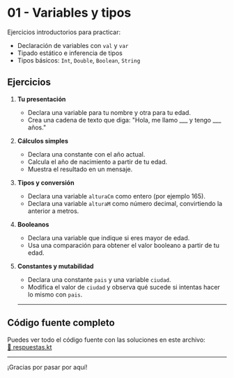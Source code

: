 # 01 - Variables y tipos

Ejercicios introductorios para practicar:

- Declaración de variables con `val` y `var`
- Tipado estático e inferencia de tipos
- Tipos básicos: `Int`, `Double`, `Boolean`, `String`

## Ejercicios

1. **Tu presentación**  
   - Declara una variable para tu nombre y otra para tu edad.  
   - Crea una cadena de texto que diga: "Hola, me llamo ___ y tengo ___ años."  

2. **Cálculos simples**  
   - Declara una constante con el año actual.  
   - Calcula el año de nacimiento a partir de tu edad.  
   - Muestra el resultado en un mensaje.  

3. **Tipos y conversión**  
   - Declara una variable `alturaCm` como entero (por ejemplo 165).  
   - Declara una variable `alturaM` como número decimal, convirtiendo la anterior a metros.  

4. **Booleanos**  
   - Declara una variable que indique si eres mayor de edad.  
   - Usa una comparación para obtener el valor booleano a partir de tu edad.  

5. **Constantes y mutabilidad**  
   - Declara una constante `pais` y una variable `ciudad`.  
   - Modifica el valor de `ciudad` y observa qué sucede si intentas hacer lo mismo con `pais`.  
   
   ---

## Código fuente completo

Puedes ver todo el código fuente con las soluciones en este archivo:  
[📄 respuestas.kt](./respuestas.kt)

---

¡Gracias por pasar por aquí!  
